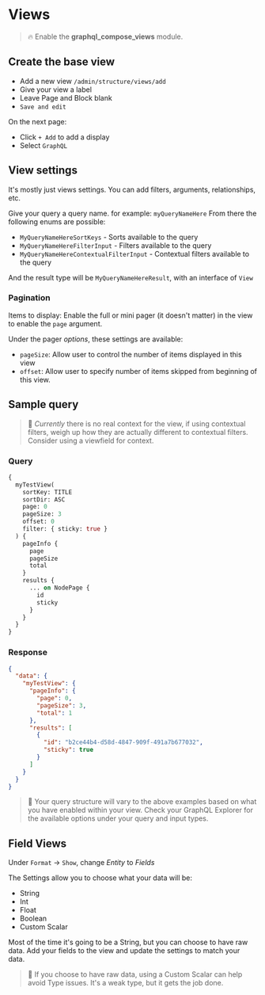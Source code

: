 # Views

> :fire: Enable the **graphql_compose_views** module.

## Create the base view

- Add a new view `/admin/structure/views/add`
- Give your view a label
- Leave Page and Block blank
- `Save and edit`

On the next page:

- Click `+ Add` to add a display
- Select `GraphQL`

## View settings

It's mostly just views settings. You can add filters, arguments, relationships, etc.

Give your query a query name. for example: `myQueryNameHere`
From there the following enums are possible:

- `MyQueryNameHereSortKeys` - Sorts available to the query
- `MyQueryNameHereFilterInput` - Filters available to the query
- `MyQueryNameHereContextualFilterInput` - Contextual filters available to the query

And the result type will be `MyQueryNameHereResult`, with an interface of `View`

### Pagination

Items to display: Enable the full or mini pager (it doesn't matter) in the view to enable the `page` argument.

Under the pager _options_, these settings are available:

- `pageSize`: Allow user to control the number of items displayed in this view
- `offset`: Allow user to specify number of items skipped from beginning of this view.

## Sample query

> :thinking: _Currently_ there is no real context for the view, if using contextual filters, weigh up how they are actually different to contextual filters. Consider using a viewfield for context.

<!-- tabs:start -->

### **Query**

```graphql
{
  myTestView(
    sortKey: TITLE
    sortDir: ASC
    page: 0
    pageSize: 3
    offset: 0
    filter: { sticky: true }
  ) {
    pageInfo {
      page
      pageSize
      total
    }
    results {
      ... on NodePage {
        id
        sticky
      }
    }
  }
}
```

### **Response**

```json
{
  "data": {
    "myTestView": {
      "pageInfo": {
        "page": 0,
        "pageSize": 3,
        "total": 1
      },
      "results": [
        {
          "id": "b2ce44b4-d58d-4847-909f-491a7b677032",
          "sticky": true
        }
      ]
    }
  }
}
```

<!-- tabs:end -->

> :thinking: Your query structure will vary to the above examples based on what you have enabled within your view. Check your GraphQL Explorer for the available options under your query and input types.

## Field Views

Under `Format` &rarr; `Show`, change _Entity_ to _Fields_

The Settings allow you to choose what your data will be:

- String
- Int
- Float
- Boolean
- Custom Scalar

Most of the time it's going to be a String, but you can choose to have raw data. Add your fields to the view and update the settings to match your data.

> :thinking: If you choose to have raw data, using a Custom Scalar can help avoid Type issues. It's a weak type, but it gets the job done.
